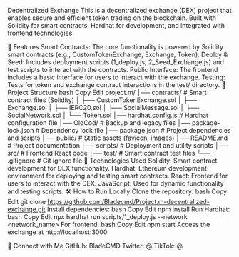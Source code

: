 Decentralized Exchange
This is a decentralized exchange (DEX) project that enables secure and efficient token trading on the blockchain. Built with Solidity for smart contracts, Hardhat for development, and integrated with frontend technologies.

🚀 Features
Smart Contracts: The core functionality is powered by Solidity smart contracts (e.g., CustomTokenExchange, Exchange, Token).
Deploy & Seed: Includes deployment scripts (1_deploy.js, 2_Seed_Exchange.js) and test scripts to interact with the contracts.
Public Interface: The frontend includes a basic interface for users to interact with the exchange.
Testing: Tests for token and exchange contract interactions in the test/ directory.
📂 Project Structure
bash
Copy
Edit
project.m/
│── contracts/                # Smart contract files (Solidity)
│   ├── CustomTokenExchange.sol
│   ├── Exchange.sol
│   ├── IERC20.sol
│   ├── SocialMessage.sol
│   ├── SocialNetwork.sol
│   └── Token.sol
│── hardhat.config.js         # Hardhat configuration file
│── OldCod/                   # Backup and legacy files
│── package-lock.json         # Dependency lock file
│── package.json              # Project dependencies and scripts
│── public/                   # Static assets (favicon, images)
│── README.md                 # Project documentation
│── scripts/                  # Deployment and utility scripts
│── src/                      # Frontend React code
│── test/                     # Smart contract test files
└── .gitignore                # Git ignore file
📧 Technologies Used
Solidity: Smart contract development for DEX functionality.
Hardhat: Ethereum development environment for deploying and testing smart contracts.
React: Frontend for users to interact with the DEX.
JavaScript: Used for dynamic functionality and testing scripts.
🛠️ How to Run Locally
Clone the repository:
bash
Copy
Edit
git clone https://github.com/Bladecmd/Project.m-decentralized-exchange.git
Install dependencies:
bash
Copy
Edit
npm install
Run Hardhat:
bash
Copy
Edit
npx hardhat run scripts/1_deploy.js --network <network_name>
For frontend:
bash
Copy
Edit
npm start
Access the exchange at http://localhost:3000.

🔗 Connect with Me
GitHub: BladeCMD
Twitter: @
TikTok: @
